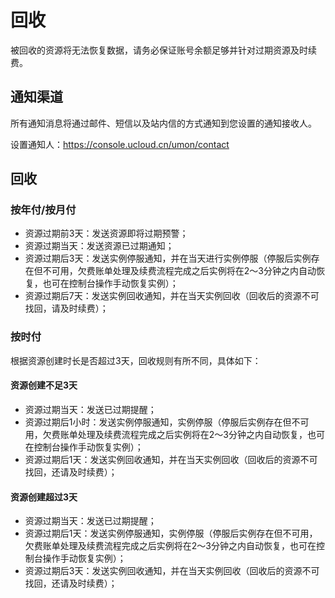 # 回收

被回收的资源将无法恢复数据，请务必保证账号余额足够并针对过期资源及时续费。

## 通知渠道

所有通知消息将通过邮件、短信以及站内信的方式通知到您设置的通知接收人。

设置通知人：https://console.ucloud.cn/umon/contact

## 回收

### 按年付/按月付

* 资源过期前3天：发送资源即将过期预警；
* 资源过期当天：发送资源已过期通知；
* 资源过期后3天：发送实例停服通知，并在当天进行实例停服（停服后实例存在但不可用，欠费账单处理及续费流程完成之后实例将在2～3分钟之内自动恢复，也可在控制台操作手动恢复实例）；
* 资源过期后7天：发送实例回收通知，并在当天实例回收（回收后的资源不可找回，请及时续费）；

### 按时付

根据资源创建时长是否超过3天，回收规则有所不同，具体如下：

#### 资源创建不足3天
* 资源过期当天：发送已过期提醒；
* 资源过期后1小时：发送实例停服通知，实例停服（停服后实例存在但不可用，欠费账单处理及续费流程完成之后实例将在2～3分钟之内自动恢复，也可在控制台操作手动恢复实例）；
* 资源过期后1天：发送实例回收通知，并在当天实例回收（回收后的资源不可找回，还请及时续费）；

#### 资源创建超过3天
* 资源过期当天：发送已过期提醒；
* 资源过期后1天：发送实例停服通知，实例停服（停服后实例存在但不可用，欠费账单处理及续费流程完成之后实例将在2～3分钟之内自动恢复，也可在控制台操作手动恢复实例）；
* 资源过期后3天：发送实例回收通知，并在当天实例回收（回收后的资源不可找回，还请及时续费）；
